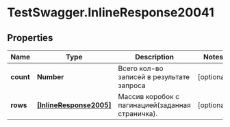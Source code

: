 # TestSwagger.InlineResponse20041

## Properties

Name | Type | Description | Notes
------------ | ------------- | ------------- | -------------
**count** | **Number** | Всего кол-во записей в результате запроса | [optional] 
**rows** | [**[InlineResponse2005]**](InlineResponse2005.md) | Массив коробок c пагинацией(заданная страничка). | [optional] 


